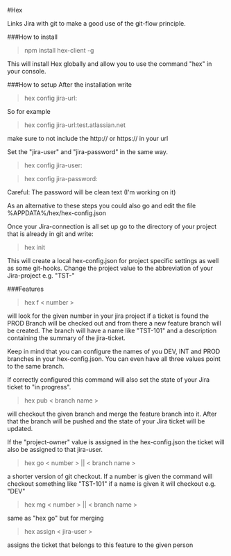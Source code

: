#Hex

Links Jira with git to make a good use of the git-flow principle.

###How to install
> npm install hex-client -g

This will install Hex globally and allow you to use the command "hex" in your console.

###How to setup
After the installation write
> hex config jira-url:<jira-url>

So for example
> hex config jira-url:test.atlassian.net

make sure to not include the http:// or https:// in your url

Set the "jira-user" and "jira-password" in the same way.
> hex config jira-user:<jira-user>

> hex config jira-password:<jira-password>

Careful: The password will be clean text (I'm working on it)

As an alternative to these steps you could also go and edit the file %APPDATA%/hex/hex-config.json

Once your Jira-connection is all set up go to the directory of your project that is already in git and write:
> hex init

This will create a local hex-config.json for project specific settings as well as some git-hooks.
Change the project value to the abbreviation of your Jira-project e.g. "TST-"

###Features
> hex f < number >

will look for the given number in your jira project if a ticket is found the PROD Branch will be checked out and from there a new feature branch will be created. The branch will have a name like "TST-101" and a description containing the summary of the jira-ticket.

Keep in mind that you can configure the names of you DEV, INT and PROD branches in your hex-config.json. You can even have all three values point to the same branch.

If correctly configured this command will also set the state of your Jira ticket to "in progress".

> hex pub < branch name >

will checkout the given branch and merge the feature branch into it. After that the branch will be pushed and the state of your Jira ticket will be updated.

If the "project-owner" value is assigned in the hex-config.json the ticket will also be assigned to that jira-user.

> hex go < number > || < branch name >

a shorter version of git checkout. If a number is given the command will checkout something like "TST-101" if a name is given it will checkout e.g. "DEV"

> hex mg < number > || < branch name >

same as "hex go" but for merging

> hex assign < jira-user >

assigns the ticket that belongs to this feature to the given person